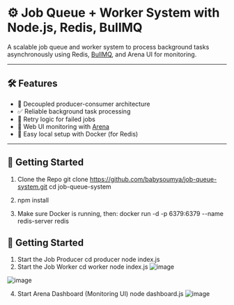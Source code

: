 # ⚙️ Job Queue + Worker System with Node.js, Redis, BullMQ

A scalable job queue and worker system to process background tasks asynchronously using Redis, [BullMQ](https://docs.bullmq.io/), and Arena UI for monitoring.

---

## 🛠 Features

- 🧵 Decoupled producer-consumer architecture
- ✅ Reliable background task processing
- 🔁 Retry logic for failed jobs
- 👀 Web UI monitoring with [Arena](https://github.com/bee-queue/arena)
- 🧪 Easy local setup with Docker (for Redis)

---


## 🚀 Getting Started

1. Clone the Repo
git clone https://github.com/babysoumya/job-queue-system.git
cd job-queue-system

2. npm install

3. Make sure Docker is running, then:
  docker run -d -p 6379:6379 --name redis-server redis



## 🚀 Getting Started

1. Start the Job Producer
  cd producer
  node index.js
2. Start the Job Worker
  cd worker
  node index.js
![image](https://github.com/user-attachments/assets/86cc6b5e-c01e-4ec1-8e98-c16108ccbc5a)

![image](https://github.com/user-attachments/assets/cf361db3-2069-4b6f-a9f3-1ae55aa63aaf)



4. Start Arena Dashboard (Monitoring UI)
  node dashboard.js
![image](https://github.com/user-attachments/assets/85fa76c6-4a10-4cb0-ab41-a584ce9db64b)
